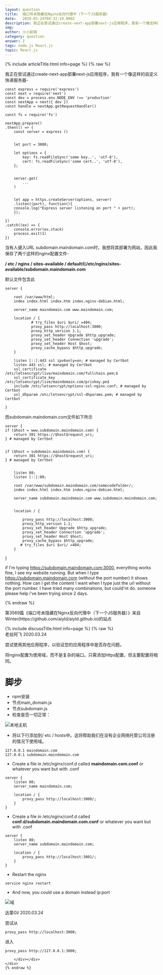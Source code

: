 ```yaml
---
layout: question
title:  端口号未隐藏在Nginx反向代理中（下一个JS服务器）
date:   2020-03-24T09:32:19.000Z
description: 我正在尝试通过create-next-app部署next-js应用程序，我有一个像这样的自定义快递服务器-const express = requir...
img: 
author: 小小前端
category: question
answer: 2
tags: node.js React.js
topic: React.js
---
```

<div class="article-root">
  <div class="article">
    {% include articleTitle.html info=page %}
    {% raw %}
    <div class="article-content"><p><font style="vertical-align: inherit;"><font style="vertical-align: inherit;">我正在尝试通过create-next-app部署next-js应用程序，我有一个像这样的自定义快递服务器-</font></font></p>

<pre><code>const express = require('express')<font></font>
const next = require('next')<font></font>
const dev = process.env.NODE_ENV !== 'production'<font></font>
const nextApp = next({ dev })<font></font>
const handle = nextApp.getRequestHandler()<font></font>
<font></font>
const fs = require('fs')<font></font>
<font></font>
nextApp.prepare()<font></font>
.then(() =&gt; {<font></font>
    const server = express ()<font></font>
<font></font>
<font></font>
    let port = 3000;<font></font>
<font></font>
    let options = {<font></font>
        key: fs.readFileSync('some key..', 'utf-8'),<font></font>
        cert: fs.readFileSync('some cert..', 'utf-8'),<font></font>
    };<font></font>
<font></font>
<font></font>
    server.get(<font></font>
        ...<font></font>
    )<font></font>
<font></font>
<font></font>
    let app = https.createServer(options, server)<font></font>
    .listen((port), function(){<font></font>
    console.log("Express server listening on port " + port);<font></font>
    });<font></font>
<font></font>
})<font></font>
.catch((ex) =&gt; {<font></font>
    console.error(ex.stack)<font></font>
    process.exit(1)<font></font>
})<font></font>
</code></pre>

<p><font style="vertical-align: inherit;"><font style="vertical-align: inherit;">当有人键入URL subdomain.maindomain.com时，我想将其部署为网站，因此我保存了两个这样的nginx配置文件- </font></font></p>

<p><strong><font style="vertical-align: inherit;"><font style="vertical-align: inherit;">/ etc / nginx / sites-available / default</font></font></strong><font style="vertical-align: inherit;"><font style="vertical-align: inherit;">和</font></font><strong><font style="vertical-align: inherit;"><font style="vertical-align: inherit;">/etc/nginx/sites-available/subdomain.maindomain.com</font></font></strong></p>

<p><font style="vertical-align: inherit;"><font style="vertical-align: inherit;">默认文件包含此</font></font></p>

<pre><code>server {<font></font>
<font></font>
    root /var/www/html;<font></font>
    index index.html index.htm index.nginx-debian.html;<font></font>
<font></font>
    server_name maindomain.com www.maindomain.com;<font></font>
<font></font>
    location / {<font></font>
            # try_files $uri $uri/ =404;<font></font>
            proxy_pass http://localhost:3000;<font></font>
            proxy_http_version 1.1;<font></font>
            proxy_set_header Upgrade $http_upgrade;<font></font>
            proxy_set_header Connection 'upgrade';<font></font>
            proxy_set_header Host $host;<font></font>
            proxy_cache_bypass $http_upgrade;<font></font>
    }<font></font>
<font></font>
    listen [::]:443 ssl ipv6only=on; # managed by Certbot<font></font>
    listen 443 ssl; # managed by Certbot<font></font>
    ssl_certificate /etc/letsencrypt/live/maindomain.com/fullchain.pem;$<font></font>
    ssl_certificate_key /etc/letsencrypt/live/maindomain.com/privkey.pe$<font></font>
    include /etc/letsencrypt/options-ssl-nginx.conf; # managed by Certbot<font></font>
    ssl_dhparam /etc/letsencrypt/ssl-dhparams.pem; # managed by Certbot<font></font>
<font></font>
}<font></font>
</code></pre>

<p><font style="vertical-align: inherit;"><font style="vertical-align: inherit;">而subdomain.maindomain.com文件如下所示</font></font></p>

<pre><code>server {<font></font>
if ($host = www.subdomain.maindomain.com) {<font></font>
    return 301 https://$host$request_uri;<font></font>
} # managed by Certbot<font></font>
<font></font>
<font></font>
if ($host = subdomain.maindomain.com) {<font></font>
    return 301 https://$host$request_uri;<font></font>
} # managed by Certbot<font></font>
<font></font>
<font></font>
    listen 80;<font></font>
    listen [::]:80;<font></font>
<font></font>
    root /var/www/subdomain.maindomain.com/somecodefolder/;<font></font>
    index index.html index.htm index.nginx-debian.html;<font></font>
<font></font>
    server_name subdomain.maindomain.com www.subdomain.maindomain.com;<font></font>
<font></font>
<font></font>
    location / {<font></font>
<font></font>
        proxy_pass http://localhost:3000;<font></font>
        proxy_http_version 1.1;<font></font>
        proxy_set_header Upgrade $http_upgrade;<font></font>
        proxy_set_header Connection 'upgrade';<font></font>
        proxy_set_header Host $host;<font></font>
        proxy_cache_bypass $http_upgrade;<font></font>
       # try_files $uri $uri/ =404;<font></font>
    }<font></font>
</code></pre>

<p><font style="vertical-align: inherit;"><font style="vertical-align: inherit;">}</font></font></p>

<p>if I'm typing <a href="https://subdomain.maindomain.com:3000" rel="nofollow noreferrer">https://subdomain.maindomain.com:3000</a>, everything works fine, I see my website running. But when I type <a href="https://subdomain.maindomain.com" rel="nofollow noreferrer">https://subdomain.maindomain.com</a> (without the port number) it shows nothing. How can I get the content I want when I type just the url without the port number. I have tried many combinations, but could'nt do. someone please help i've been trying since 2 days. </p></div>
    {% endraw %}
  </div>
  <p class="winter_mark">第3569篇《端口号未隐藏在Nginx反向代理中（下一个JS服务器）》来自Winter(https://github.com/aiyld/aiyld.github.io)的站点</p>
  <div class="discuss-wrapper">
    {% include discussTitle.html info=page %}
    {% raw %}
    <div class="discuss-list">
    <div class="discuss-item">
        <div class="discuss-parent">
          <div class="discuss-meta">
            <span class="discuss-user">老丝阿飞</span>
            <span class="discuss-time">2020.03.24</span>
          </div>
          <div class="discuss-comment"><p><font style="vertical-align: inherit;"><font style="vertical-align: inherit;">尝试使用其他应用程序，以验证您的应用程序中是否存在问题。 </font></font></p>

<p><font style="vertical-align: inherit;"><font style="vertical-align: inherit;">将nginx配置为使用域，而不是复杂的端口。</font><font style="vertical-align: inherit;">只需添加https配置，但主要配置将相同。</font></font></p>

<h1><font style="vertical-align: inherit;"><font style="vertical-align: inherit;">脚步</font></font></h1>

<ul>
<li><font style="vertical-align: inherit;"><font style="vertical-align: inherit;">npm安装</font></font></li>
<li><font style="vertical-align: inherit;"><font style="vertical-align: inherit;">节点main_domain.js</font></font></li>
<li><font style="vertical-align: inherit;"><font style="vertical-align: inherit;">节点subdomain.js</font></font></li>
<li><font style="vertical-align: inherit;"><font style="vertical-align: inherit;">检查是否一切正常：</font></font></li>
</ul>

<p><img src="https://drive.google.com/uc?id=1mTDrpX9GqsWjT-EJ8qsK7qgddQBznVjW" alt="本地主机"></p>

<ul>
<li><font style="vertical-align: inherit;"><font style="vertical-align: inherit;">将以下行添加到/ etc / hosts中。</font><font style="vertical-align: inherit;">这将帮助我们在没有企业网络托管公司注册的情况下使用域。</font></font></li>
</ul>

<p></p>

<pre><code>127.0.0.1 maindomain.com<font></font>
127.0.0.1 subdomain.maindomain.com<font></font>
</code></pre>

<ul>
<li>Create a file in /etc/nginx/conf.d called <strong>maindomain.com.conf</strong> or whatever you want but with .conf</li>
</ul>

<p></p>

<pre><code>server {<font></font>
    listen 80;<font></font>
    server_name maindomain.com;<font></font>
<font></font>
    location / {<font></font>
        proxy_pass http://localhost:3000/;<font></font>
    }<font></font>
}<font></font>
</code></pre>

<ul>
<li>Create a file in /etc/nginx/conf.d called <strong>conf.d/subdomain.maindomain.com.conf</strong> or whatever you want but with .conf</li>
</ul>

<p></p>

<pre><code>server {<font></font>
    listen 80;<font></font>
    server_name subdomain.maindomain.com;<font></font>
<font></font>
    location / {<font></font>
        proxy_pass http://localhost:3001/;<font></font>
    }<font></font>
}<font></font>
</code></pre>

<ul>
<li>Restart the nginx </li>
</ul>

<p></p>

<pre><code>service nginx restart
</code></pre>

<ul>
<li>And now, you could use a domain instead ip:port</li>
</ul>

<p><img src="https://drive.google.com/uc?id=1ZzX9DW6kf-769fHUZkD_zU9Va7i6u59j" alt="域"></p></div>
        </div></div><div class="discuss-item">
        <div class="discuss-parent">
          <div class="discuss-meta">
            <span class="discuss-user">达蒙Gil</span>
            <span class="discuss-time">2020.03.24</span>
          </div>
          <div class="discuss-comment"><p><font style="vertical-align: inherit;"><font style="vertical-align: inherit;">尝试从 </font></font></p>

<pre><code>proxy_pass http://localhost:3000;
</code></pre>

<p><font style="vertical-align: inherit;"><font style="vertical-align: inherit;">进入 </font></font></p>

<pre><code>proxy_pass http://127.0.0.1:3000;
</code></pre></div>
        </div></div>
    </div>
    {% endraw %}
  </div>
<div>
